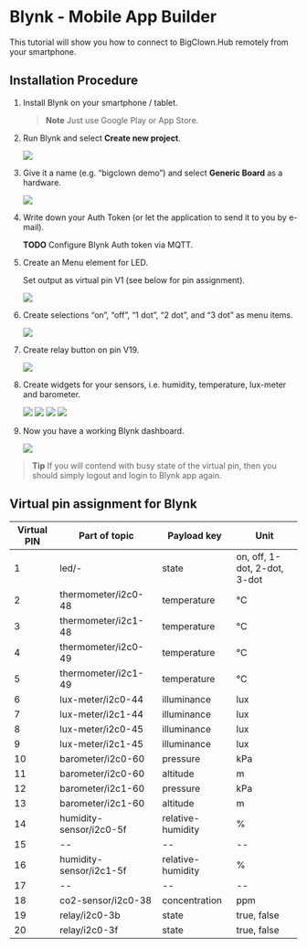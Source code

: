 # Blynk - Mobile App Builder

This tutorial will show you how to connect to BigClown.Hub remotely from your smartphone.


## Installation Procedure

1. Install Blynk on your smartphone / tablet.

   > **Note** Just use Google Play or App Store.

2. Run Blynk and select **Create new project**.

   ![](images/blynk-create-project-1.png)

3. Give it a name (e.g. “bigclown demo”) and select **Generic Board** as a hardware.

   ![](images/blynk-create-project-2.png)

4. Write down your Auth Token (or let the application to send it to you by e-mail).

   **TODO** Configure Blynk Auth token via MQTT.

5. Create an Menu element for LED.

   Set output as virtual pin V1 (see below for pin assignment).

   ![](images/blynk-menu-led-1.png)

6. Create selections “on”, “off”, “1 dot”, “2 dot”, and “3 dot” as menu items.

   ![](images/blynk-menu-led-2.png)

7. Create relay button on pin V19.

   ![](images/blynk-button-relay.png)

8. Create widgets for your sensors, i.e. humidity, temperature, lux-meter and barometer.

   ![](images/blynk-value-humidity.png)
   ![](images/blynk-value-temperature.png)
   ![](images/blynk-value-lux-meter.png)
   ![](images/blynk-value-barometer.png)

7. Now you have a working Blynk dashboard.

   ![](images/blynk-dashboard.png)

> **Tip** If you will contend with busy state of the virtual pin, then you should simply logout and login to Blynk app again.


## Virtual pin assignment for Blynk

| Virtual PIN  | Part of topic           | Payload key       | Unit                         |
| ------------ | ----------------------- | ----------------- | ---------------------------- |
| 1            | led/-                   | state             | on, off, 1-dot, 2-dot, 3-dot |
| 2            | thermometer/i2c0-48     | temperature       | °C                           |
| 3            | thermometer/i2c1-48     | temperature       | °C                           |
| 4            | thermometer/i2c0-49     | temperature       | °C                           |
| 5            | thermometer/i2c1-49     | temperature       | °C                           |
| 6            | lux-meter/i2c0-44       | illuminance       | lux                          |
| 7            | lux-meter/i2c1-44       | illuminance       | lux                          |
| 8            | lux-meter/i2c0-45       | illuminance       | lux                          |
| 9            | lux-meter/i2c1-45       | illuminance       | lux                          |
| 10           | barometer/i2c0-60       | pressure          | kPa                          |
| 11           | barometer/i2c0-60       | altitude          | m                            |
| 12           | barometer/i2c1-60       | pressure          | kPa                          |
| 13           | barometer/i2c1-60       | altitude          | m                            |
| 14           | humidity-sensor/i2c0-5f | relative-humidity | %                            |
| 15           | --                      | --                | --                           |
| 16           | humidity-sensor/i2c1-5f | relative-humidity | %                            |
| 17           | --                      | --                | --                           |
| 18           | co2-sensor/i2c0-38      | concentration     | ppm                          |
| 19           | relay/i2c0-3b           | state             | true, false                  |
| 20           | relay/i2c0-3f           | state             | true, false                  |
